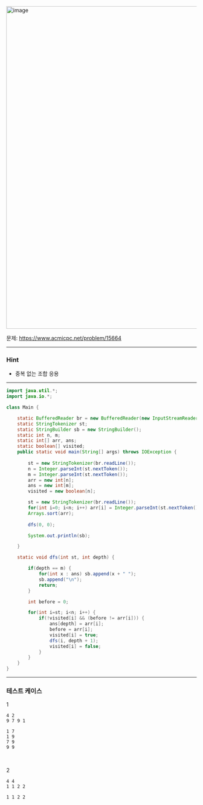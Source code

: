 <img width="1164" height="854" alt="image" src="https://github.com/user-attachments/assets/a16f52b5-674a-45f4-875e-0c03dc75e928" />

문제: https://www.acmicpc.net/problem/15664

---

### Hint

- 중복 없는 조합 응용
 
---

```java
import java.util.*;
import java.io.*;

class Main {

    static BufferedReader br = new BufferedReader(new InputStreamReader(System.in));
    static StringTokenizer st;
    static StringBuilder sb = new StringBuilder();
    static int n, m;
    static int[] arr, ans;
    static boolean[] visited;
    public static void main(String[] args) throws IOException {
        
        st = new StringTokenizer(br.readLine());
        n = Integer.parseInt(st.nextToken());
        m = Integer.parseInt(st.nextToken());
        arr = new int[n];
        ans = new int[m];
        visited = new boolean[n];

        st = new StringTokenizer(br.readLine());
        for(int i=0; i<n; i++) arr[i] = Integer.parseInt(st.nextToken());
        Arrays.sort(arr);
        
        dfs(0, 0);

        System.out.println(sb);

    }    

    static void dfs(int st, int depth) {

        if(depth == m) {
            for(int x : ans) sb.append(x + " ");
            sb.append("\n");
            return;
        }

        int before = 0;

        for(int i=st; i<n; i++) {
            if(!visited[i] && (before != arr[i])) {
                ans[depth] = arr[i];
                before = arr[i];
                visited[i] = true;
                dfs(i, depth + 1);
                visited[i] = false;
            }
        }
    }
}


```

---

### 테스트 케이스

1
```
4 2
9 7 9 1
```

```
1 7
1 9
7 9
9 9
```

&nbsp;

2
```
4 4
1 1 2 2
```

```
1 1 2 2
```